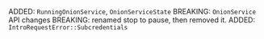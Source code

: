 ADDED: `RunningOnionService`, `OnionServiceState`
BREAKING: `OnionService` API changes
BREAKING: renamed stop to pause, then removed it.
ADDED: `IntroRequestError::Subcredentials`
